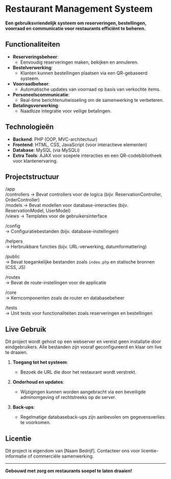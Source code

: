 # Restaurant Management Systeem

**Een gebruiksvriendelijk systeem om reserveringen, bestellingen, voorraad en communicatie voor restaurants efficiënt te beheren.**

## Functionaliteiten

- **Reserveringsbeheer**: 
  - Eenvoudig reserveringen maken, bekijken en annuleren.
- **Bestelverwerking**: 
  - Klanten kunnen bestellingen plaatsen via een QR-gebaseerd systeem.
- **Voorraadbeheer**: 
  - Automatische updates van voorraad op basis van verkochte items.
- **Personeelscommunicatie**: 
  - Real-time berichtenuitwisseling om de samenwerking te verbeteren.
- **Betalingsverwerking**: 
  - Naadloze integratie voor veilige betalingen.

## Technologieën

- **Backend**: PHP (OOP, MVC-architectuur)
- **Frontend**: HTML, CSS, JavaScript (voor interactieve elementen)
- **Database**: MySQL (via MySQLi)
- **Extra Tools**: AJAX voor soepele interacties en een QR-codebibliotheek voor klantenervaring.

## Projectstructuur

/app  
  /controllers   -> Bevat controllers voor de logica (bijv. ReservationController, OrderController)  
  /models        -> Bevat modellen voor database-interacties (bijv. ReservationModel, UserModel)  
  /views         -> Templates voor de gebruikersinterface  

/config  
  -> Configuratiebestanden (bijv. database-instellingen)

/helpers  
  -> Herbruikbare functies (bijv. URL-verwerking, datumformattering)

/public  
  -> Bevat toegankelijke bestanden zoals `index.php` en statische bronnen (CSS, JS)

/routes  
  -> Bevat de route-instellingen voor de applicatie  

/core  
  -> Kerncomponenten zoals de router en databasebeheer  

/tests  
  -> Unit tests voor functionaliteiten zoals reserveringen en bestellingen  

## Live Gebruik

Dit project wordt gehost op een webserver en vereist geen installatie door eindgebruikers. Alle bestanden zijn vooraf geconfigureerd en klaar om live te draaien.  

1. **Toegang tot het systeem**:  
   - Bezoek de URL die door het restaurant wordt verstrekt.  

2. **Onderhoud en updates**:  
   - Wijzigingen kunnen worden aangebracht via een beveiligde adminomgeving of rechtstreeks op de server.  

3. **Back-ups**:  
   - Regelmatige databaseback-ups zijn aanbevolen om gegevensverlies te voorkomen.

## Licentie

Dit project is eigendom van [Naam Bedrijf]. Contacteer ons voor licentie-informatie of commerciële samenwerking.

---

**Gebouwd met zorg om restaurants soepel te laten draaien!**
